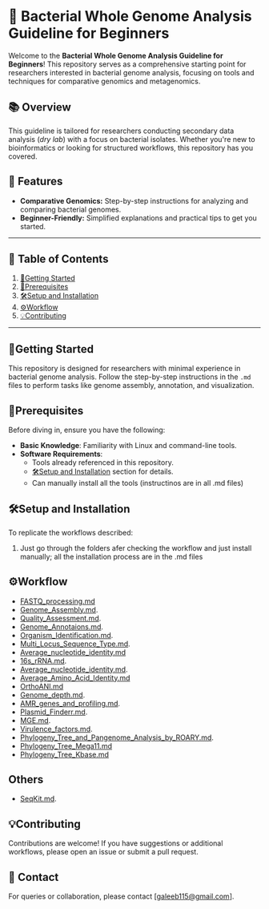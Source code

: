 # 🧬 Bacterial Whole Genome Analysis Guideline for Beginners

Welcome to the **Bacterial Whole Genome Analysis Guideline for Beginners**! This repository serves as a comprehensive starting point for researchers interested in bacterial genome analysis, focusing on tools and techniques for comparative genomics and metagenomics.

## 📚 Overview
This guideline is tailored for researchers conducting secondary data analysis (*dry lab*) with a focus on bacterial isolates. Whether you're new to bioinformatics or looking for structured workflows, this repository has you covered.

## 🎯 Features
- **Comparative Genomics:** Step-by-step instructions for analyzing and comparing bacterial genomes.
- **Beginner-Friendly:** Simplified explanations and practical tips to get you started.

---

## 📖 Table of Contents
1. [🏃Getting Started](#getting-started)
2. [📜Prerequisites](#prerequisites)
3. [🛠️Setup and Installation](#setup-and-installation)
4. [⚙️Workflow](#workflow)
5. [💡Contributing](#contributing)

---

## 🏃Getting Started
This repository is designed for researchers with minimal experience in bacterial genome analysis. Follow the step-by-step instructions in the `.md` files to perform tasks like genome assembly, annotation, and visualization.

## 📜Prerequisites
Before diving in, ensure you have the following:
- **Basic Knowledge**: Familiarity with Linux and command-line tools.
- **Software Requirements**:
  - Tools already referenced in this repository.
  - [🛠️Setup and Installation](#setup-and-installation) section for details.
  - Can manually install all the tools (instructinos are in all .md files)

## 🛠️Setup and Installation
To replicate the workflows described:
1. Just go through the folders afer checking the workflow and just install manually; all the installation process are in the .md files

## ⚙️Workflow

- [FASTQ_processing.md](FASTQ_to_FASTA/FASTQ_processing.md)
- [Genome_Assembly.md](FASTQ_to_FASTA/Genome_Assembly.md).
- [Quality_Assessment.md](FASTQ_to_FASTA/Quality_Assessment.md).
- [Genome_Annotaions.md](Annotations/Genome_Annotaions.md).
- [Organism_Identification.md](Identification/Organism_Identification.md).
- [Multi_Locus_Sequence_Type.md](Identification/Multi_Locus_Sequence_Type.md).
- [Average_nucleotide_identity.md](Identification/Average_nucleotide_identity.md)
- [16s_rRNA.md](Identification/16s_rRNA.md).
- [Average_nucleotide_identity.md](Identification/Average_nucleotide_identity.md). 
- [Average_Amino_Acid_Identity.md](Identification/Average_Amino_Acid_Identity.md)
- [OrthoANI.md](Identification/OrthoANI.md)
- [Genome_depth.md](Annotations/Genome_depth.md).
- [AMR_genes_and_profiling.md](AMR_Virulence/AMR_genes_and_profiling.md).
- [Plasmid_Finderr.md](Mobile_genetic_elements/Plasmid_Finderr.md).
- [MGE.md](Mobile_genetic_elements/MGE.md).
- [Virulence_factors.md](AMR_Virulence/Virulence_factors.md).
- [Phylogeny_Tree_and_Pangenome_Analysis_by_ROARY.md](Pangenome_Phylogenetics/Phylogeny_Tree_and_Pangenome_Analysis_by_ROARY.md).
- [Phylogeny_Tree_Mega11.md](Pangenome_Phylogenetics/Phylogeny_Tree_by_MEGA11.md) 
- [Phylogeny_Tree_Kbase.md](Pangenome_Phylogenetics/Phylogeny_Tree_by_KBase.md)

## Others
- [SeqKit.md](FASTQ_to_FASTA/SeqKit.md).

## 💡Contributing
Contributions are welcome! If you have suggestions or additional workflows, please open an issue or submit a pull request.

## 📩 Contact
For queries or collaboration, please contact [galeeb115@gmail.com].


